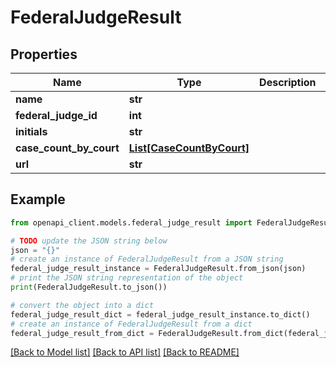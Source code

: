 # FederalJudgeResult


## Properties

Name | Type | Description | Notes
------------ | ------------- | ------------- | -------------
**name** | **str** |  | 
**federal_judge_id** | **int** |  | 
**initials** | **str** |  | 
**case_count_by_court** | [**List[CaseCountByCourt]**](CaseCountByCourt.md) |  | 
**url** | **str** |  | 

## Example

```python
from openapi_client.models.federal_judge_result import FederalJudgeResult

# TODO update the JSON string below
json = "{}"
# create an instance of FederalJudgeResult from a JSON string
federal_judge_result_instance = FederalJudgeResult.from_json(json)
# print the JSON string representation of the object
print(FederalJudgeResult.to_json())

# convert the object into a dict
federal_judge_result_dict = federal_judge_result_instance.to_dict()
# create an instance of FederalJudgeResult from a dict
federal_judge_result_from_dict = FederalJudgeResult.from_dict(federal_judge_result_dict)
```
[[Back to Model list]](../README.md#documentation-for-models) [[Back to API list]](../README.md#documentation-for-api-endpoints) [[Back to README]](../README.md)


